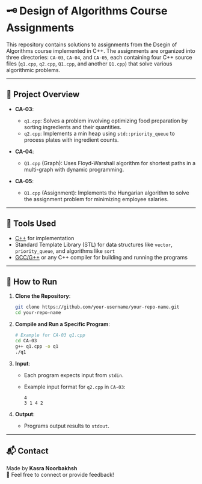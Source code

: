 # 🗝️ Design of Algorithms Course Assignments

This repository contains solutions to assignments from the Dsegin of Algorithms course implemented in C++. The assignments are organized into three directories: `CA-03`, `CA-04`, and `CA-05`, each containing four C++ source files (`q1.cpp`, `q2.cpp`, `Q1.cpp`, and another `Q1.cpp`) that solve various algorithmic problems.

---

## 📌 Project Overview

- **CA-03**:
  - `q1.cpp`: Solves a problem involving optimizing food preparation by sorting ingredients and their quantities.
  - `q2.cpp`: Implements a min heap using `std::priority_queue` to process plates with ingredient counts.

- **CA-04**:
  - `Q1.cpp` (Graph): Uses Floyd-Warshall algorithm for shortest paths in a multi-graph with dynamic programming.

- **CA-05**:
  - `Q1.cpp` (Assignment): Implements the Hungarian algorithm to solve the assignment problem for minimizing employee salaries.

---

## 🧰 Tools Used

- [C++](https://isocpp.org/) for implementation
- Standard Template Library (STL) for data structures like `vector`, `priority_queue`, and algorithms like `sort`
- [GCC/G++](https://gcc.gnu.org/) or any C++ compiler for building and running the programs

---

## 🚀 How to Run

1. **Clone the Repository**:
   ```bash
   git clone https://github.com/your-username/your-repo-name.git
   cd your-repo-name
   ```

2. **Compile and Run a Specific Program**:
   ```bash
   # Example for CA-03 q1.cpp
   cd CA-03
   g++ q1.cpp -o q1
   ./q1
   ```

4. **Input**:
   - Each program expects input from `stdin`.
   - Example input format for `q2.cpp` in `CA-03`:
     
     ```
     4
     3 1 4 2
     ```

5. **Output**:
   - Programs output results to `stdout`.

---

## 📬 Contact

Made by **Kasra Noorbakhsh**  
📧 Feel free to connect or provide feedback!
